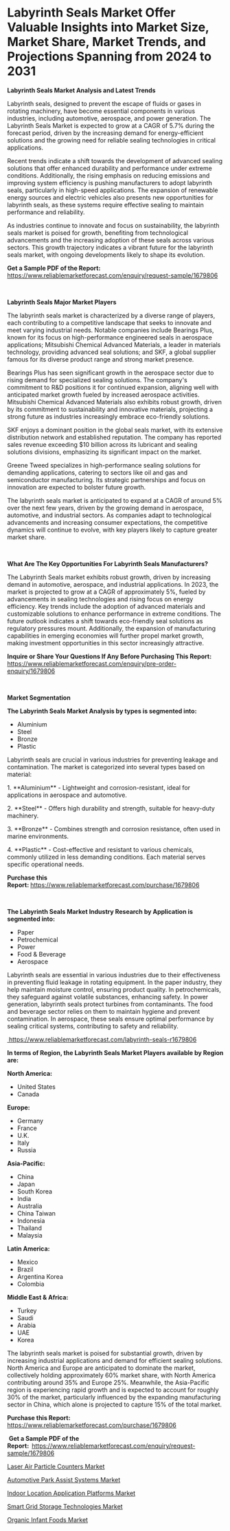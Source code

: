 <p><h1>Labyrinth Seals Market Offer Valuable Insights into Market Size, Market Share, Market Trends, and Projections Spanning from 2024 to 2031</h1></p><p><strong>Labyrinth Seals Market Analysis and Latest Trends</strong></p>
<p><p>Labyrinth seals, designed to prevent the escape of fluids or gases in rotating machinery, have become essential components in various industries, including automotive, aerospace, and power generation. The Labyrinth Seals Market is expected to grow at a CAGR of 5.7% during the forecast period, driven by the increasing demand for energy-efficient solutions and the growing need for reliable sealing technologies in critical applications.</p><p>Recent trends indicate a shift towards the development of advanced sealing solutions that offer enhanced durability and performance under extreme conditions. Additionally, the rising emphasis on reducing emissions and improving system efficiency is pushing manufacturers to adopt labyrinth seals, particularly in high-speed applications. The expansion of renewable energy sources and electric vehicles also presents new opportunities for labyrinth seals, as these systems require effective sealing to maintain performance and reliability. </p><p>As industries continue to innovate and focus on sustainability, the labyrinth seals market is poised for growth, benefiting from technological advancements and the increasing adoption of these seals across various sectors. This growth trajectory indicates a vibrant future for the labyrinth seals market, with ongoing developments likely to shape its evolution.</p></p>
<p><strong>Get a Sample PDF of the Report:&nbsp;</strong> <a href="https://www.reliablemarketforecast.com/enquiry/request-sample/1679806?utm_campaign=1110&utm_medium=2&utm_source=Github&utm_content=ia&utm_term=14102024&utm_id=labyrinth-seals">https://www.reliablemarketforecast.com/enquiry/request-sample/1679806</a></p>
<p>&nbsp;</p>
<p><strong>Labyrinth Seals Major Market Players</strong></p>
<p><p>The labyrinth seals market is characterized by a diverse range of players, each contributing to a competitive landscape that seeks to innovate and meet varying industrial needs. Notable companies include Bearings Plus, known for its focus on high-performance engineered seals in aerospace applications; Mitsubishi Chemical Advanced Materials, a leader in materials technology, providing advanced seal solutions; and SKF, a global supplier famous for its diverse product range and strong market presence.</p><p>Bearings Plus has seen significant growth in the aerospace sector due to rising demand for specialized sealing solutions. The company's commitment to R&D positions it for continued expansion, aligning well with anticipated market growth fueled by increased aerospace activities. Mitsubishi Chemical Advanced Materials also exhibits robust growth, driven by its commitment to sustainability and innovative materials, projecting a strong future as industries increasingly embrace eco-friendly solutions.</p><p>SKF enjoys a dominant position in the global seals market, with its extensive distribution network and established reputation. The company has reported sales revenue exceeding $10 billion across its lubricant and sealing solutions divisions, emphasizing its significant impact on the market.</p><p>Greene Tweed specializes in high-performance sealing solutions for demanding applications, catering to sectors like oil and gas and semiconductor manufacturing. Its strategic partnerships and focus on innovation are expected to bolster future growth.</p><p>The labyrinth seals market is anticipated to expand at a CAGR of around 5% over the next few years, driven by the growing demand in aerospace, automotive, and industrial sectors. As companies adapt to technological advancements and increasing consumer expectations, the competitive dynamics will continue to evolve, with key players likely to capture greater market share.</p></p>
<p>&nbsp;</p>
<p><strong>What Are The Key Opportunities For Labyrinth Seals Manufacturers?</strong></p>
<p><p>The Labyrinth Seals market exhibits robust growth, driven by increasing demand in automotive, aerospace, and industrial applications. In 2023, the market is projected to grow at a CAGR of approximately 5%, fueled by advancements in sealing technologies and rising focus on energy efficiency. Key trends include the adoption of advanced materials and customizable solutions to enhance performance in extreme conditions. The future outlook indicates a shift towards eco-friendly seal solutions as regulatory pressures mount. Additionally, the expansion of manufacturing capabilities in emerging economies will further propel market growth, making investment opportunities in this sector increasingly attractive.</p></p>
<p><strong>Inquire or Share Your Questions If Any Before Purchasing This Report:</strong> <a href="https://www.reliablemarketforecast.com/enquiry/pre-order-enquiry/1679806?utm_campaign=1110&utm_medium=2&utm_source=Github&utm_content=ia&utm_term=14102024&utm_id=labyrinth-seals">https://www.reliablemarketforecast.com/enquiry/pre-order-enquiry/1679806</a></p>
<p>&nbsp;</p>
<p><strong>Market Segmentation</strong></p>
<p><strong>The Labyrinth Seals Market Analysis by types is segmented into:</strong></p>
<p><ul><li>Aluminium</li><li>Steel</li><li>Bronze</li><li>Plastic</li></ul></p>
<p><p>Labyrinth seals are crucial in various industries for preventing leakage and contamination. The market is categorized into several types based on material: </p><p>1. **Aluminium** - Lightweight and corrosion-resistant, ideal for applications in aerospace and automotive.</p><p>2. **Steel** - Offers high durability and strength, suitable for heavy-duty machinery.</p><p>3. **Bronze** - Combines strength and corrosion resistance, often used in marine environments.</p><p>4. **Plastic** - Cost-effective and resistant to various chemicals, commonly utilized in less demanding conditions. Each material serves specific operational needs.</p></p>
<p><strong>Purchase this Report:&nbsp;</strong><a href="https://www.reliablemarketforecast.com/purchase/1679806?utm_campaign=1110&utm_medium=2&utm_source=Github&utm_content=ia&utm_term=14102024&utm_id=labyrinth-seals">https://www.reliablemarketforecast.com/purchase/1679806</a></p>
<p>&nbsp;</p>
<p><strong>The Labyrinth Seals Market Industry Research by Application is segmented into:</strong></p>
<p><ul><li>Paper</li><li>Petrochemical</li><li>Power</li><li>Food & Beverage</li><li>Aerospace</li></ul></p>
<p><p>Labyrinth seals are essential in various industries due to their effectiveness in preventing fluid leakage in rotating equipment. In the paper industry, they help maintain moisture control, ensuring product quality. In petrochemicals, they safeguard against volatile substances, enhancing safety. In power generation, labyrinth seals protect turbines from contaminants. The food and beverage sector relies on them to maintain hygiene and prevent contamination. In aerospace, these seals ensure optimal performance by sealing critical systems, contributing to safety and reliability.</p></p>
<p><a href="https://www.reliablemarketforecast.com/labyrinth-seals-r1679806?utm_campaign=1110&utm_medium=2&utm_source=Github&utm_content=ia&utm_term=14102024&utm_id=labyrinth-seals">&nbsp;https://www.reliablemarketforecast.com/labyrinth-seals-r1679806</a></p>
<p><strong>In terms of Region, the Labyrinth Seals Market Players available by Region are:</strong></p>
<p>
    <p> <strong> North America: </strong>
        <ul>
            <li>United States</li>
            <li>Canada</li>
        </ul>
        </p> 
    <p> <strong> Europe: </strong>
        <ul>
            <li>Germany</li>
            <li>France</li>
            <li>U.K.</li>
            <li>Italy</li>
            <li>Russia</li>
        </ul>
        </p> 
    <p> <strong> Asia-Pacific: </strong>
        <ul>
            <li>China</li>
            <li>Japan</li>
            <li>South Korea</li>
            <li>India</li>
            <li>Australia</li>
            <li>China Taiwan</li>
            <li>Indonesia</li>
            <li>Thailand</li>
            <li>Malaysia</li>
        </ul>
        </p> 
    <p> <strong> Latin America: </strong>
        <ul>
            <li>Mexico</li>
            <li>Brazil</li>
            <li>Argentina Korea</li>
            <li>Colombia</li>
        </ul>
        </p> 
    <p> <strong> Middle East & Africa: </strong>
        <ul>
            <li>Turkey</li>
            <li>Saudi</li>
            <li>Arabia</li>
            <li>UAE</li>
            <li>Korea</li>
        </ul>
    </p>
    </p>
<p><p>The labyrinth seals market is poised for substantial growth, driven by increasing industrial applications and demand for efficient sealing solutions. North America and Europe are anticipated to dominate the market, collectively holding approximately 60% market share, with North America contributing around 35% and Europe 25%. Meanwhile, the Asia-Pacific region is experiencing rapid growth and is expected to account for roughly 30% of the market, particularly influenced by the expanding manufacturing sector in China, which alone is projected to capture 15% of the total market.</p></p>
<p><strong>Purchase this Report: </strong><a href="https://www.reliablemarketforecast.com/purchase/1679806?utm_campaign=1110&utm_medium=2&utm_source=Github&utm_content=ia&utm_term=14102024&utm_id=labyrinth-seals">https://www.reliablemarketforecast.com/purchase/1679806</a></p>
<p>&nbsp;<strong>Get a Sample PDF of the Report:&nbsp;&nbsp;</strong><a href="https://www.reliablemarketforecast.com/enquiry/request-sample/1679806?utm_campaign=1110&utm_medium=2&utm_source=Github&utm_content=ia&utm_term=14102024&utm_id=labyrinth-seals">https://www.reliablemarketforecast.com/enquiry/request-sample/1679806</a></p>
<p><strong></strong></p>
<p><p><a href="https://www.linkedin.com/pulse/laser-air-particle-counters-market-evolution-global-jslbc?trk=public_post_embed_feed-article-content&utm_campaign=1110&utm_medium=2&utm_source=Github&utm_content=ia&utm_term=14102024&utm_id=labyrinth-seals">Laser Air Particle Counters Market</a></p><p><a href="https://www.linkedin.com/pulse/pulse-automotive-park-assist-systems-rhythms-change-market-ifnye?utm_campaign=1110&utm_medium=2&utm_source=Github&utm_content=ia&utm_term=14102024&utm_id=labyrinth-seals">Automotive Park Assist Systems Market</a></p><p><a href="https://github.com/wydramppetrox/Market-Research-Report-List-1/blob/main/indoor-location-application-platforms-market.md?utm_campaign=1110&utm_medium=2&utm_source=Github&utm_content=ia&utm_term=14102024&utm_id=labyrinth-seals">Indoor Location Application Platforms Market</a></p><p><a href="https://github.com/vitacbq/Market-Research-Report-List-1/blob/main/smart-grid-storage-technologies-market.md?utm_campaign=1110&utm_medium=2&utm_source=Github&utm_content=ia&utm_term=14102024&utm_id=labyrinth-seals">Smart Grid Storage Technologies Market</a></p><p><a href="https://www.linkedin.com/pulse/organic-infant-foods-market-forecast-global-trends-analysis-umzcc?utm_campaign=1110&utm_medium=2&utm_source=Github&utm_content=ia&utm_term=14102024&utm_id=labyrinth-seals">Organic Infant Foods Market</a></p></p>